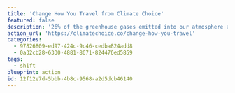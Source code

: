 ```yaml
---
title: 'Change How You Travel from Climate Choice'
featured: false
description: '26% of the greenhouse gases emitted into our atmosphere are from the production and use of vehicles and airplanes. See what what you can do now, and learn about the benefits of changing your travel.'
action_url: 'https://climatechoice.co/change-how-you-travel'
categories:
  - 97826809-ed97-424c-9c46-cedba824add8
  - 0a32cb28-6330-4881-8671-824476ed5859
tags:
  - shift
blueprint: action
id: 12f12e7d-5bbb-4b8c-9568-a2d5dcb46140
---
```

